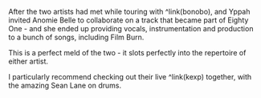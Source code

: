 After the two artists had met while touring with ^link(bonobo), and Yppah invited Anomie Belle to collaborate on a track that became part of Eighty One - and she ended up providing vocals, instrumentation and production to a bunch of songs, including Film Burn.

This is a perfect meld of the two - it slots perfectly into the repertoire of either artist.

I particularly recommend checking out their live ^link(kexp) together, with the amazing Sean Lane on drums.
